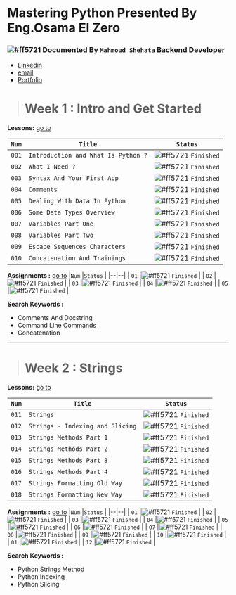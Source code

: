 # Mastering Python Presented By Eng.Osama El Zero
### ![#ff5721](https://via.placeholder.com/12/ff5722/000000?text=+) Documented By `Mahmoud Shehata` Backend Developer
- [Linkedin](https://www.linkedin.com/in/mahmoud-shehata-muhammed/)
- [email](https://mail.google.com/mail/)
- [Portfolio](https://my-dynamic-portfolio2.herokuapp.com/)

> Week 1 : Intro and Get Started
> ======================================

**Lessons:** [go to](https://elzero.org/study/mastering-python-study-plan/)

|`Num`  |`Title`  | `Status` |
|--|--|--|
| `001` |`Introduction and What Is Python ?`  |![#ff5721](https://via.placeholder.com/12/007500/000000?text=+)  `Finished` |
| `002` |`What I Need ?`  |![#ff5721](https://via.placeholder.com/12/007500/000000?text=+)  `Finished` |
| `003` |`Syntax And Your First App`  |![#ff5721](https://via.placeholder.com/12/007500/000000?text=+)  `Finished` |
| `004` |`Comments`  |![#ff5721](https://via.placeholder.com/12/007500/000000?text=+)  `Finished` |
| `005` |`Dealing With Data In Python`  |![#ff5721](https://via.placeholder.com/12/007500/000000?text=+)  `Finished` |
| `006` |`Some Data Types Overview`  |![#ff5721](https://via.placeholder.com/12/007500/000000?text=+)  `Finished` |
| `007` |`Variables Part One`  |![#ff5721](https://via.placeholder.com/12/007500/000000?text=+)  `Finished` |
| `008` |`Variables Part Two`  |![#ff5721](https://via.placeholder.com/12/007500/000000?text=+)  `Finished` |
| `009` |`Escape Sequences Characters`  |![#ff5721](https://via.placeholder.com/12/007500/000000?text=+)  `Finished` |
| `010` |`Concatenation And Trainings`  |![#ff5721](https://via.placeholder.com/12/007500/000000?text=+)  `Finished` |

**Assignments :** [go to](https://elzero.org/python-assignments-lesson-from-1-to-10/)
|`Num`  |`Status` |
|--|--|
| `01` |![#ff5721](https://via.placeholder.com/12/007500/000000?text=+)  `Finished` |
| `02` |![#ff5721](https://via.placeholder.com/12/007500/000000?text=+)  `Finished` |
| `03` |![#ff5721](https://via.placeholder.com/12/007500/000000?text=+)  `Finished` |
| `04` |![#ff5721](https://via.placeholder.com/12/007500/000000?text=+)  `Finished` |
| `05` |![#ff5721](https://via.placeholder.com/12/007500/000000?text=+)  `Finished` |

**Search Keywords :** 

-  Comments And Docstring
-   Command Line Commands
-   Concatenation

---
> Week 2 : Strings
> ======================================
**Lessons:** [go to](https://elzero.org/study/mastering-python-study-plan/)

|`Num`  |`Title`  | `Status` |
|--|--|--|
| `011` |`Strings`  |![#ff5721](https://via.placeholder.com/12/007500/000000?text=+)  `Finished` |
| `012` |`Strings - Indexing and Slicing`  |![#ff5721](https://via.placeholder.com/12/007500/000000?text=+)  `Finished` |
| `013` |`Strings Methods Part 1`  |![#ff5721](https://via.placeholder.com/12/007500/000000?text=+)  `Finished` |
| `014` |`Strings Methods Part 2`  |![#ff5721](https://via.placeholder.com/12/007500/000000?text=+)  `Finished` |
| `015` |`Strings Methods Part 3`  |![#ff5721](https://via.placeholder.com/12/007500/000000?text=+)  `Finished` |
| `016` |`Strings Methods Part 4`  |![#ff5721](https://via.placeholder.com/12/007500/000000?text=+)  `Finished` |
| `017` |`Strings Formatting Old Way`  |![#ff5721](https://via.placeholder.com/12/007500/000000?text=+)  `Finished` |
| `018` |`Strings Formatting New Way`  |![#ff5721](https://via.placeholder.com/12/007500/000000?text=+)  `Finished` |

**Assignments :** [go to](https://elzero.org/python-assignments-lesson-from-11-to-18/)
|`Num`  |`Status` |
|--|--|
| `01` |![#ff5721](https://via.placeholder.com/12/007500/000000?text=+)  `Finished` |
| `02` |![#ff5721](https://via.placeholder.com/12/007500/000000?text=+)  `Finished` |
| `03` |![#ff5721](https://via.placeholder.com/12/007500/000000?text=+)  `Finished` |
| `04` |![#ff5721](https://via.placeholder.com/12/007500/000000?text=+)  `Finished` |
| `05` |![#ff5721](https://via.placeholder.com/12/007500/000000?text=+)  `Finished` |
| `06` |![#ff5721](https://via.placeholder.com/12/007500/000000?text=+)  `Finished` |
| `07` |![#ff5721](https://via.placeholder.com/12/007500/000000?text=+)  `Finished` |
| `08` |![#ff5721](https://via.placeholder.com/12/007500/000000?text=+)  `Finished` |
| `09` |![#ff5721](https://via.placeholder.com/12/007500/000000?text=+)  `Finished` |
| `10` |![#ff5721](https://via.placeholder.com/12/007500/000000?text=+)  `Finished` |
| `01` |![#ff5721](https://via.placeholder.com/12/007500/000000?text=+)  `Finished` |
| `12` |![#ff5721](https://via.placeholder.com/12/007500/000000?text=+)  `Finished` |



**Search Keywords :** 

-  Python Strings Method
-   Python Indexing
-   Python Slicing







  



